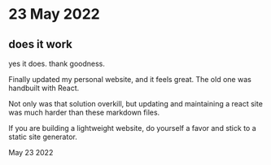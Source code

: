 # 23 May 2022

## does it work

yes it does. thank goodness.

Finally updated my personal website, and it feels great. The old one was handbuilt with React.

Not only was that solution overkill, but updating and maintaining a react site was much harder than these markdown files.

If you are building a lightweight website, do yourself a favor and stick to a static site generator.

May 23 2022
